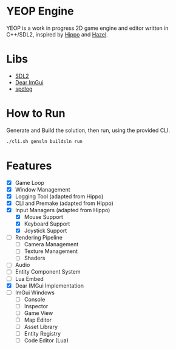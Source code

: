 # YEOP Engine
YEOP is a work in progress 2D game engine and editor written in C++/SDL2, inspired by [Hippo](https://github.com/progrematic/hippo) and [Hazel](https://github.com/TheCherno/Hazel).

# Libs
  - [SDL2](https://www.libsdl.org/) 
  - [Dear ImGui](https://github.com/ocornut/imgui)
  - [spdlog](https://github.com/gabime/spdlog)


# How to Run
Generate and Build the solution, then run, using the provided CLI.

```bash
./cli.sh gensln buildsln run
```
# Features
- [x] Game Loop
- [x] Window Management
- [x] Logging Tool (adapted from Hippo)
- [x] CLI and Premake (adapted from Hippo)
- [x] Input Managers (adapted from Hippo)
  - [x] Mouse Support
  - [x] Keyboard Support
  - [x] Joystick Support
- [ ] Rendering Pipeline
  - [ ] Camera Management
  - [ ] Texture Management
  - [ ] Shaders
- [ ] Audio
- [ ] Entity Component System
- [ ] Lua Embed
- [x] Dear IMGui Implementation
- [ ] ImGui Windows
  - [ ] Console
  - [ ] Inspector
  - [ ] Game View
  - [ ] Map Editor
  - [ ] Asset Library
  - [ ] Entity Registry
  - [ ] Code Editor (Lua)